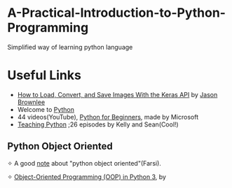 # A-Practical-Introduction-to-Python-Programming
Simplified way of learning python language 
# Useful Links
- <a href="https://machinelearningmastery.com/how-to-load-convert-and-save-images-with-the-keras-api/">How to Load, Convert, and Save Images With the Keras API</a> by <a href="https://machinelearningmastery.com">Jason Brownlee</a>
- Welcome to <a href="https://www.python.org/">Python</a>
- 44 videos(YouTube), <a href="https://www.youtube.com/playlist?list=PLlrxD0HtieHhS8VzuMCfQD4uJ9yne1mE6&app=desktop">Python for Beginners</a>, made by Microsoft
- <a href="https://www.teachingpython.fm/page/2">Teaching Python</a> ;26 episodes by Kelly and Sean(Cool!)
## Python Object Oriented
&#10023; A good <a href="http://www.tahlildadeh.com/Files/Articles/18.%20Python%20object-oriented.pdf">note</a> about "python object oriented"(Farsi). 

&#10023; <a href="https://realpython.com/python3-object-oriented-programming/#classes-in-python">Object-Oriented Programming (OOP) in Python 3</a>, by 
